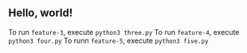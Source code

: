 ## Hello, world!

To run `feature-3`, execute `python3 three.py`
To run `feature-4`, execute `python3 four.py`
To runn `feature-5`, execute `python3 five.py`
